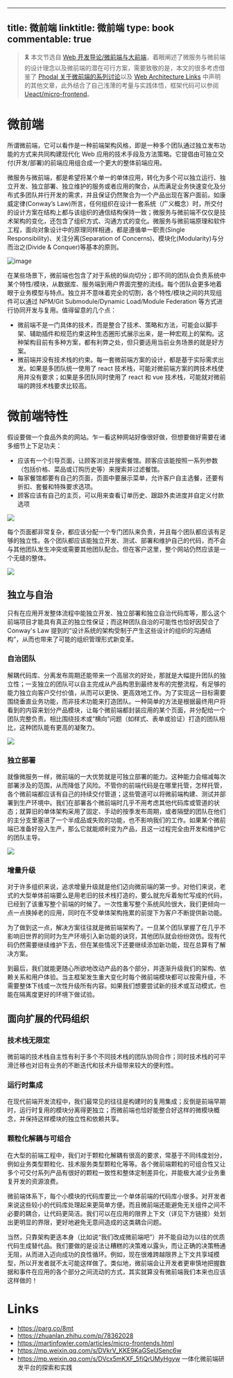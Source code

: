 
---
title: 微前端
linktitle: 微前端
type: book
commentable: true
---

> 🎗 本文节选自 [Web 开发导论/微前端与大前端](https://parg.co/oyv)，着眼阐述了微服务与微前端的设计理念以及微前端的潜在可行方案，需要致敬的是，本文的很多考虑借鉴了 [Phodal 关于微前端的系列讨论](https://www.phodal.com/blog)以及 [Web Architecture Links](https://parg.co/oym) 中声明的其他文章，此外结合了自己浅薄的考量与实践体悟，框架代码可以参阅 [Ueact/micro-frontend](https://github.com/wx-chevalier/Ueact)。

# 微前端

所谓微前端，它可以看作是一种前端架构风格，即是一种多个团队通过独立发布功能的方式来共同构建现代化 Web 应用的技术手段及方法策略。它提倡由可独立交付(开发/部署)的前端应用组合成一个更大的整体前端应用。

微服务与微前端，都是希望将某个单一的单体应用，转化为多个可以独立运行、独立开发、独立部署、独立维护的服务或者应用的聚合，从而满足业务快速变化及分布式多团队并行开发的需求，并且保证仍然聚合为一个产品出现在客户面前。如康威定律(Conway’s Law)所言，任何组织在设计一套系统（广义概念）时，所交付的设计方案在结构上都与该组织的通信结构保持一致；微服务与微前端不仅仅是技术架构的变化，还包含了组织方式、沟通方式的变化。微服务与微前端原理和软件工程，面向对象设计中的原理同样相通，都是遵循单一职责(Single Responsibility)、关注分离(Separation of Concerns)、模块化(Modularity)与分而治之(Divide & Conquer)等基本的原则。

![image](https://user-images.githubusercontent.com/5803001/44003132-9ecc01b2-9e80-11e8-9418-a98cddac88d7.png)

在某些场景下，微前端也包含了对于系统的纵向切分；即不同的团队会负责系统中某个特性/模块，从数据库、服务端到用户界面完整的流线。每个团队会更多地着眼于业务模型与特点。独立并不意味着完全的切割，各个特性/模块之间的共现组件可以通过 NPM/Git Submodule/Dynamic Load/Module Federation 等方式进行协同开发与复用。值得留意的几个点：

- 微前端不是一门具体的技术，而是整合了技术、策略和方法，可能会以脚手架、辅助插件和规范约束这种生态圈形式展示出来，是一种宏观上的架构。这种架构目前有多种方案，都有利弊之处，但只要适用当前业务场景的就是好方案。
- 微前端并没有技术栈的约束。每一套微前端方案的设计，都是基于实际需求出发。如果是多团队统一使用了 react 技术栈，可能对微前端方案的跨技术栈使用并没有要求；如果是多团队同时使用了 react 和 vue 技术栈，可能就对微前端的跨技术栈要求比较高。

# 微前端特性

假设要做一个食品外卖的网站。乍一看这种网站好像很好做，但想要做好需要在诸多细节上下足功夫：

- 应该有一个引导页面，让顾客浏览并搜索餐馆。顾客应该能按照一系列参数（包括价格、菜品或订购历史等）来搜索并过滤餐馆。
- 每家餐馆都要有自己的页面，页面中要展示菜单，允许客户自主选餐，还要有折扣、套餐和特殊要求选项。
- 顾客应该有自己的主页，可以用来查看订单历史、跟踪外卖进度并自定义付款选项

![](https://tva1.sinaimg.cn/large/007DFXDhgy1g44gooc5m6j30hs0ast9r.jpg)

每个页面都非常复杂，都应该分配一个专门团队来负责，并且每个团队都应该有足够的独立性。各个团队都应该能独立开发、测试、部署和维护自己的代码，而不会与其他团队发生冲突或需要其他团队配合。但在客户这里，整个网站仍然应该是一个无缝的整体。

![](https://tva1.sinaimg.cn/large/007DFXDhgy1g44gqr6d2kj30no0asjsq.jpg)

## 独立与自治

只有在应用开发整体流程中能独立开发、独立部署和独立自治代码库等，那么这个前端项目才能具有真正的独立性保证；而这种团队自治的可能性也恰好因契合了 Conway's Law 提到的“设计系统的架构受制于产生这些设计的组织的沟通结构”，从而也带来了可能的组织管理形式新变革。

### 自治团队

解耦代码库、分离发布周期还能带来一个高层次的好处，那就是大幅提升团队的独立性；一支独立的团队可以自主完成从产品构思到最终发布的完整流程，有足够的能力独立向客户交付价值，从而可以更快、更高效地工作。为了实现这一目标需要围绕垂直业务功能，而非技术功能来打造团队。一种简单的方法是根据最终用户将看到的内容来划分产品模块，让每个微前端都封装应用的某个页面，并分配给一个团队完整负责。相比围绕技术或“横向”问题（如样式、表单或验证）打造的团队相比，这种团队能有更高的凝聚力。

![](https://tva1.sinaimg.cn/large/007DFXDhgy1g44gm96dwaj30lc0ai75e.jpg)

### 独立部署

就像微服务一样，微前端的一大优势就是可独立部署的能力。这种能力会缩减每次部署涉及的范围，从而降低了风险。不管你的前端代码是在哪里托管，怎样托管，各个微前端都应该有自己的持续交付管道；这些管道可以将微前端构建、测试并部署到生产环境中。我们在部署各个微前端时几乎不用考虑其他代码库或管道的状态；就算旧的单体架构采用了固定、手动的按季发布周期，或者隔壁的团队在他们的主分支里塞进了一个半成品或失败的功能，也不影响我们的工作。如果某个微前端已准备好投入生产，那么它就能顺利变为产品，且这一过程完全由开发和维护它的团队主导。

![](https://tva1.sinaimg.cn/large/007DFXDhgy1g44glrhovcj30sy09qjsk.jpg)

### 增量升级

对于许多组织来说，追求增量升级就是他们迈向微前端的第一步。对他们来说，老式的大型单体前端要么是用老旧的技术栈打造的，要么就充斥着匆忙写成的代码，已经到了该重写整个前端的时候了。一次性重写整个系统风险很大，我们更倾向一点一点换掉老的应用，同时在不受单体架构拖累的前提下为客户不断提供新功能。

为了做到这一点，解决方案往往就是微前端架构了。一旦某个团队掌握了在几乎不影响旧世界的同时为生产环境引入新功能的诀窍，其他团队就会纷纷效仿。现有代码仍然需要继续维护下去，但在某些情况下还要继续添加新功能，现在总算有了解决方案。

到最后，我们就能更随心所欲地改动产品的各个部分，并逐渐升级我们的架构、依赖关系和用户体验。当主框架发生重大变化时每个微前端模块都可以按需升级，不需要整体下线或一次性升级所有内容。如果我们想要尝试新的技术或互动模式，也能在隔离度更好的环境下做试验。

## 面向扩展的代码组织

### 技术栈无限定

微前端的技术栈自主性有利于多个不同技术栈的团队协同合作；同时技术栈的可平滑迁移也对旧有业务的不断迭代和技术升级带来较大的便利性。

### 运行时集成

在现代前端开发流程中，我们最常见的往往是构建时的复用集成；反倒是前端早期时，运行时复用的模块分离得更独立；而微前端也恰好能整合好这样的微模块概念，并保持这样模块的独立性和依赖共享。

### 颗粒化解耦与可组合

在大型的前端工程中，我们对于颗粒化解耦有很高的要求，常基于不同纬度划分，例如业务类型颗粒化、技术服务类型颗粒化等等。各个微前端颗粒的可组合性又让多个可交付系列产品有很好的颗粒一致性和整体定制差异化，并能极大减少业务重复开发的资源浪费。

微前端体系下，每个小模块的代码库要比一个单体前端的代码库小很多。对开发者来说这些较小的代码库处理起来更简单方便。而且微前端还能避免无关组件之间不必要的耦合，让代码更简洁。我们可以在应用的限界上下文（详见下方链接）处划出更明显的界限，更好地避免无意间造成的这类耦合问题。

当然，只靠架构更迭本身（比如说“我们改成微前端吧”）并不能自动为以往的优质代码生成替代品。我们要做的是设法让糟糕的决策难以露头，而让正确的决策畅通无阻，从而进入迈向成功的良性循环。例如，现在很难跨越限界上下文共享域模型，所以开发者就不太可能这样做了。类似地，微前端会让开发者更审慎地把握数据和事件在应用的各个部分之间流动的方式，其实就算没有微前端我们本来也应该这样做的！

# Links

- https://parg.co/8mt
- https://zhuanlan.zhihu.com/p/78362028
- https://martinfowler.com/articles/micro-frontends.html
- https://mp.weixin.qq.com/s/DVkrV_KKE9KaGSeUSenc6w
- https://mp.weixin.qq.com/s/DVcx5mKXF_5fiQrUMyHgyw 一体化微前端研发平台的探索和实践

    